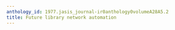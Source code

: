 ```yaml
---
anthology_id: 1977.jasis_journal-ir0anthology0volumeA28A5.2
title: Future library network automation
---
```

